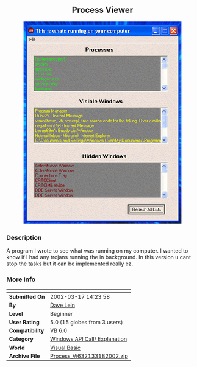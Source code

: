 ﻿<div align="center">

## Process Viewer

<img src="PIC20023181925333404.gif">
</div>

### Description

A program I wrote to see what was running on my computer. I wanted to know if I had any trojans running the in background. In this version u cant stop the tasks but it can be implemented really ez.
 
### More Info
 


<span>             |<span>
---                |---
**Submitted On**   |2002-03-17 14:23:58
**By**             |[Dave Lein](https://github.com/Planet-Source-Code/PSCIndex/blob/master/ByAuthor/dave-lein.md)
**Level**          |Beginner
**User Rating**    |5.0 (15 globes from 3 users)
**Compatibility**  |VB 6\.0
**Category**       |[Windows API Call/ Explanation](https://github.com/Planet-Source-Code/PSCIndex/blob/master/ByCategory/windows-api-call-explanation__1-39.md)
**World**          |[Visual Basic](https://github.com/Planet-Source-Code/PSCIndex/blob/master/ByWorld/visual-basic.md)
**Archive File**   |[Process\_Vi632133182002\.zip](https://github.com/Planet-Source-Code/dave-lein-process-viewer__1-32805/archive/master.zip)








